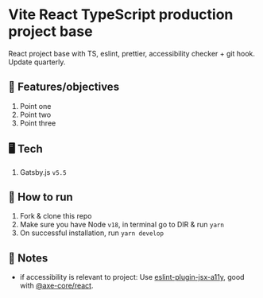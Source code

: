 # Vite React TypeScript production project base

React project base with TS, eslint, prettier, accessibility checker + git hook. Update quarterly.

## 🏁 Features/objectives

1. Point one
2. Point two
3. Point three

## 🖥️ Tech

1. Gatsby.js `v5.5`

## 🚀 How to run

1. Fork &amp; clone this repo
2. Make sure you have Node `v18`, in terminal go to DIR &amp; run `yarn`
3. On successful installation, run `yarn develop`

## 📝 Notes

- if accessibility is relevant to project: Use [eslint-plugin-jsx-a11y](https://www.npmjs.com/package/eslint-plugin-jsx-a11y), good with [@axe-core/react](https://github.com/dequelabs/axe-core-npm/tree/develop/packages/react).
